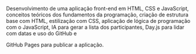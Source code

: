 Desenvolvimento de uma aplicação front-end em HTML, CSS e JavaScript, conceitos teóricos dos
fundamentos da programação, criação de estrutura base com HTML, estilização com CSS, aplicação de lógica de
programação com o JavaScript, IA para gerar a lista dos participantes, Day.js para lidar com datas e uso do GitHub e

GitHub Pages para publicar a aplicação.

